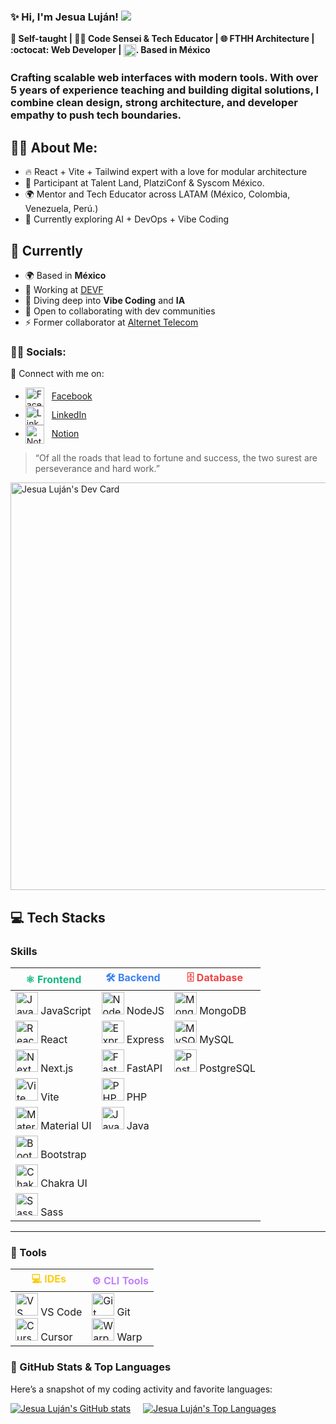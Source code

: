 ### ✨ Hi, I'm Jesua Luján! ![](https://user-images.githubusercontent.com/18350557/176309783-0785949b-9127-417c-8b55-ab5a4333674e.gif)
**🚀 Self-taught | 👨‍💻 Code Sensei & Tech Educator | 🌐 FTHH Architecture | :octocat: Web Developer |  <img src="https://upload.wikimedia.org/wikipedia/commons/f/fc/Flag_of_Mexico.svg" alt="Mexico Flag" width="20" style="vertical-align:middle" />. Based in México**

### Crafting scalable  web interfaces with modern tools. With over 5 years of experience teaching and building digital solutions, I combine clean design, strong architecture, and developer empathy to push tech boundaries.

## 👨‍💻 About Me:
- 🔥 React + Vite + Tailwind expert with a love for modular architecture  
- 🎤 Participant at Talent Land, PlatziConf & Syscom México. 
- 🌍 Mentor and Tech Educator across LATAM (México, Colombia, Venezuela, Perú.)  
- 🎯 Currently exploring AI + DevOps + Vibe Coding

## 📌 Currently
- 🌍 Based in **México**
- 🚀 Working at [DEVF](https://new.devf.la/)
- 🧠 Diving deep into **Vibe Coding** and **IA**
- 🤝 Open to collaborating with dev communities
- ⚡ Former collaborator at [Alternet Telecom](https://alternet.io/)

### 👨‍💻 Socials:
🔗 Connect with me on:

- <img src="https://cdn.jsdelivr.net/gh/devicons/devicon/icons/facebook/facebook-original.svg" width="30" height="30" alt="Facebook" style="vertical-align: middle; margin-right: 8px;" /> [Facebook](https://www.facebook.com/profile.php?id=100093507976508&mibextid=gik2fB)
- <img src="https://cdn.jsdelivr.net/gh/devicons/devicon/icons/linkedin/linkedin-original.svg" width="30" height="30" alt="LinkedIn" style="vertical-align: middle; margin-right: 8px;" /> [LinkedIn](https://www.linkedin.com/in/jesua-hadai-alderete-luján-a2325a121/)
- <img src="https://cdn.jsdelivr.net/gh/devicons/devicon/icons/notion/notion-original.svg" width="30" height="30" alt="Notion" style="vertical-align: middle; margin-right: 8px;" /> [Notion](https://speckle-grass-edc.notion.site/Personal-Portfolio-21ecba0082284e18a7dd154a734b5c9c)

> “Of all the roads that lead to fortune and success, the two surest are perseverance and hard work.”

<a href="https://app.daily.dev/jesulujan">
  <img src="https://api.daily.dev/devcards/v2/QwsS8WQAbbrbH5VWoOstO.png?type=wide&r=211" width="652" alt="Jesua Luján's Dev Card" />
</a>

## 💻 Tech Stacks  
### Skills  

| <span style="color:#10b981;">**⚛️ Frontend**</span> | <span style="color:#3b82f6;">**🛠 Backend**</span> | <span style="color:#ef4444;">**🗄 Database**</span> |
|--------------|-------------|--------------|
| <a href="https://developer.mozilla.org/en-US/docs/Web/JavaScript" target="_blank" rel="noreferrer"><img src="https://raw.githubusercontent.com/danielcranney/readme-generator/main/public/icons/skills/javascript-colored.svg" width="36" height="36" alt="JavaScript" /></a> JavaScript | <a href="https://nodejs.org/en/" target="_blank" rel="noreferrer"><img src="https://raw.githubusercontent.com/danielcranney/readme-generator/main/public/icons/skills/nodejs-colored.svg" width="36" height="36" alt="NodeJS" /></a> NodeJS | <a href="https://www.mongodb.com/" target="_blank" rel="noreferrer"><img src="https://raw.githubusercontent.com/danielcranney/readme-generator/main/public/icons/skills/mongodb-colored.svg" width="36" height="36" alt="MongoDB" /></a> MongoDB |
| <a href="https://reactjs.org/" target="_blank" rel="noreferrer"><img src="https://raw.githubusercontent.com/danielcranney/readme-generator/main/public/icons/skills/react-colored.svg" width="36" height="36" alt="React" /></a> React | <a href="https://expressjs.com/" target="_blank" rel="noreferrer"><img src="https://raw.githubusercontent.com/danielcranney/readme-generator/main/public/icons/skills/express-colored.svg" width="36" height="36" alt="Express" /></a> Express | <a href="https://www.mysql.com/" target="_blank" rel="noreferrer"><img src="https://raw.githubusercontent.com/danielcranney/readme-generator/main/public/icons/skills/mysql-colored.svg" width="36" height="36" alt="MySQL" /></a> MySQL |
| <a href="https://nextjs.org/docs" target="_blank" rel="noreferrer"><img src="https://raw.githubusercontent.com/danielcranney/readme-generator/main/public/icons/skills/nextjs-colored.svg" width="36" height="36" alt="NextJs" /></a> Next.js | <a href="https://fastapi.tiangolo.com/" target="_blank" rel="noreferrer"><img src="https://raw.githubusercontent.com/danielcranney/readme-generator/main/public/icons/skills/fastapi-colored.svg" width="36" height="36" alt="Fast API" /></a> FastAPI | <a href="https://www.postgresql.org/" target="_blank" rel="noreferrer"><img src="https://raw.githubusercontent.com/danielcranney/readme-generator/main/public/icons/skills/postgresql-colored.svg" width="36" height="36" alt="PostgreSQL" /></a> PostgreSQL |
| <a href="https://vitejs.dev/" target="_blank" rel="noreferrer"><img src="https://raw.githubusercontent.com/danielcranney/readme-generator/main/public/icons/skills/vite-colored.svg" width="36" height="36" alt="Vite" /></a> Vite | <a href="https://www.php.net/" target="_blank" rel="noreferrer"><img src="https://raw.githubusercontent.com/danielcranney/readme-generator/main/public/icons/skills/php-colored.svg" width="36" height="36" alt="PHP" /></a> PHP | |
| <a href="https://mui.com/" target="_blank" rel="noreferrer"><img src="https://raw.githubusercontent.com/danielcranney/readme-generator/main/public/icons/skills/materialui-colored.svg" width="36" height="36" alt="Material UI" /></a> Material UI | <a href="https://www.oracle.com/java/" target="_blank" rel="noreferrer"><img src="https://raw.githubusercontent.com/danielcranney/readme-generator/main/public/icons/skills/java-colored.svg" width="36" height="36" alt="Java" /></a> Java | |
| <a href="https://getbootstrap.com/" target="_blank" rel="noreferrer"><img src="https://raw.githubusercontent.com/danielcranney/readme-generator/main/public/icons/skills/bootstrap-colored.svg" width="36" height="36" alt="Bootstrap" /></a> Bootstrap | | |
| <a href="https://chakra-ui.com/" target="_blank" rel="noreferrer"><img src="https://raw.githubusercontent.com/danielcranney/readme-generator/main/public/icons/skills/chakra-colored.svg" width="36" height="36" alt="Chakra UI" /></a> Chakra UI | | |
| <a href="https://sass-lang.com/" target="_blank" rel="noreferrer"><img src="https://raw.githubusercontent.com/danielcranney/readme-generator/main/public/icons/skills/sass-colored.svg" width="36" height="36" alt="Sass" /></a> Sass | | |

---

### 🧰 Tools  

| <span style="color:#facc15;">**💻 IDEs**</span> | <span style="color:#c084fc;">**⚙️ CLI Tools**</span> |
|--------------|----------------|
| <a href="https://code.visualstudio.com/" target="_blank" rel="noreferrer"><img src="https://raw.githubusercontent.com/danielcranney/readme-generator/main/public/icons/skills/visualstudiocode.svg" width="36" height="36" alt="VS Code" /></a> VS Code <br> <img src="https://raw.githubusercontent.com/warpdotdev/icons/main/icons/cursor.svg" width="36" height="36" alt="Cursor" /> Cursor | <a href="https://git-scm.com/" target="_blank" rel="noreferrer"><img src="https://raw.githubusercontent.com/danielcranney/readme-generator/main/public/icons/skills/git-colored.svg" width="36" height="36" alt="Git" /></a> Git <br> <img src="https://raw.githubusercontent.com/warpdotdev/icons/main/icons/warp.svg" width="36" height="36" alt="Warp" /> Warp |






### 🚀 GitHub Stats & Top Languages
Here’s a snapshot of my coding activity and favorite languages:

<div style="display: flex; gap: 20px; flex-wrap: wrap; align-items: center;">
  <a href="https://github.com/jesualujan" target="_blank" rel="noopener noreferrer">
    <img
      src="https://github-readme-stats.vercel.app/api?username=jesualujan&show_icons=true&hide=prs,issues&title_color=10b981&text_color=0891b2&icon_color=ffffff&bg_color=22272e&hide_border=true"
      alt="Jesua Luján's GitHub stats"
      style="max-width: 100%;"
    />
  </a>
  <a href="https://github.com/jesualujan" target="_blank" rel="noopener noreferrer">
    <img
      src="https://github-readme-stats.vercel.app/api/top-langs/?username=jesualujan&langs_count=10&title_color=10b981&text_color=0891b2&icon_color=ffffff&bg_color=22272e&hide_border=true&locale=en&custom_title=Top%20Languages"
      alt="Jesua Luján's Top Languages"
      style="max-width: 100%;"
    />
  </a>
</div>


